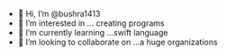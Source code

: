 - 👋 Hi, I’m @bushra1413
- 👀 I’m interested in ... creating programs 
- 🌱 I’m currently learning ...swift language 
- 💞️ I’m looking to collaborate on ...a huge organizations

<!---
bushra1413/bushra1413 is a ✨ special ✨ repository because its `README.md` (this file) appears on your GitHub profile.
You can click the Preview link to take a look at your changes.
--->
